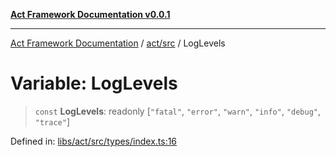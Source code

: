 [**Act Framework Documentation v0.0.1**](README.md)

***

[Act Framework Documentation](README.md) / [act/src](act.src.md) / LogLevels

# Variable: LogLevels

> `const` **LogLevels**: readonly \[`"fatal"`, `"error"`, `"warn"`, `"info"`, `"debug"`, `"trace"`\]

Defined in: [libs/act/src/types/index.ts:16](https://github.com/Rotorsoft/act-root/blob/62fab56d51bbe483c1ba64b9cb3720e282a9a947/libs/act/src/types/index.ts#L16)
